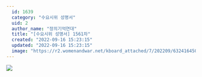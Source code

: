 ```yaml
---
  id: 1639
  category: "수요시위 성명서"
  uid: 2
  author_name: "정의기억연대"
  title: "[수요시위 성명서] 1561차"
  created: "2022-09-16 15:23:15"
  updated: "2022-09-16 15:23:15"
  image: "https://r2.womenandwar.net/kboard_attached/7/202209/63241645068549219726.jpg"
---
```

![](https://r2.womenandwar.net/kboard_attached/7/202209/63241645068549219726.jpg)